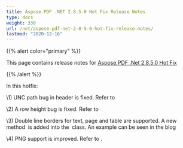 ```yaml
---
title: Aspose.PDF .NET 2.8.5.0 Hot Fix Release Notes
type: docs
weight: 330
url: /net/aspose-pdf-net-2-8-5-0-hot-fix-release-notes/
lastmod: "2020-12-16"
---
```


{{% alert color="primary" %}} 

This page contains release notes for [Aspose.PDF .Net 2.8.5.0 Hot Fix](http://www.aspose.com/downloads/pdf/net/new-releases/aspose.pdf-.net-2.8.5.0-hot-fix/)

{{% /alert %}} 

In this hotfix:

\1) UNC path bug in header is fixed. Refer to

\2) A row height bug is fixed. Refer to

\3) Double line borders for text, page and table are supported. A new method  is added into the  class. An example can be seen in the blog

\4) PNG support is improved. Refer to .


